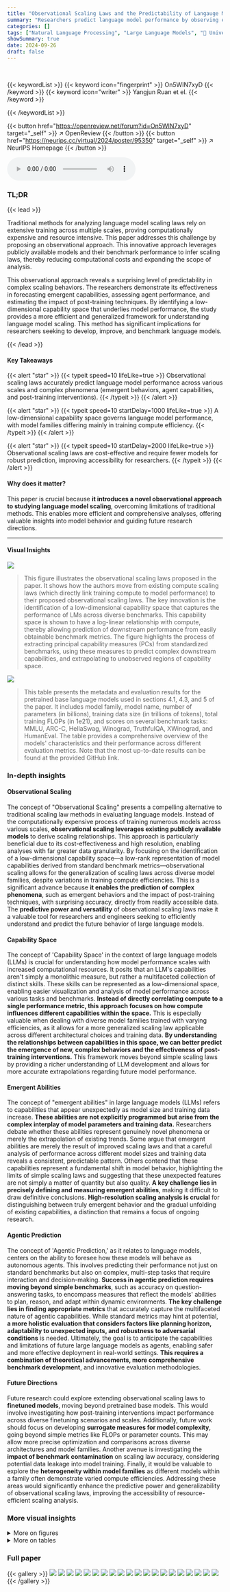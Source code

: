 ```yaml
---
title: "Observational Scaling Laws and the Predictability of Langauge Model Performance"
summary: "Researchers predict language model performance by observing existing models, bypassing costly training, revealing surprising predictability in complex scaling phenomena."
categories: []
tags: ["Natural Language Processing", "Large Language Models", "🏢 University of Toronto",]
showSummary: true
date: 2024-09-26
draft: false
---
```


<br>

{{< keywordList >}}
{{< keyword icon="fingerprint" >}} On5WIN7xyD {{< /keyword >}}
{{< keyword icon="writer" >}} Yangjun Ruan et el. {{< /keyword >}}
 
{{< /keywordList >}}

{{< button href="https://openreview.net/forum?id=On5WIN7xyD" target="_self" >}}
↗ OpenReview
{{< /button >}}
{{< button href="https://neurips.cc/virtual/2024/poster/95350" target="_self" >}}
↗ NeurIPS Homepage
{{< /button >}}


<audio controls>
    <source src="https://ai-paper-reviewer.com/On5WIN7xyD/podcast.wav" type="audio/wav">
    Your browser does not support the audio element.
</audio>


### TL;DR


{{< lead >}}

Traditional methods for analyzing language model scaling laws rely on extensive training across multiple scales, proving computationally expensive and resource intensive. This paper addresses this challenge by proposing an observational approach. This innovative approach leverages publicly available models and their benchmark performance to infer scaling laws, thereby reducing computational costs and expanding the scope of analysis.



This observational approach reveals a surprising level of predictability in complex scaling behaviors. The researchers demonstrate its effectiveness in forecasting emergent capabilities, assessing agent performance, and estimating the impact of post-training techniques. By identifying a low-dimensional capability space that underlies model performance, the study provides a more efficient and generalized framework for understanding language model scaling. This method has significant implications for researchers seeking to develop, improve, and benchmark language models.

{{< /lead >}}


#### Key Takeaways

{{< alert "star" >}}
{{< typeit speed=10 lifeLike=true >}} Observational scaling laws accurately predict language model performance across various scales and complex phenomena (emergent behaviors, agent capabilities, and post-training interventions). {{< /typeit >}}
{{< /alert >}}

{{< alert "star" >}}
{{< typeit speed=10 startDelay=1000 lifeLike=true >}} A low-dimensional capability space governs language model performance, with model families differing mainly in training compute efficiency. {{< /typeit >}}
{{< /alert >}}

{{< alert "star" >}}
{{< typeit speed=10 startDelay=2000 lifeLike=true >}} Observational scaling laws are cost-effective and require fewer models for robust prediction, improving accessibility for researchers. {{< /typeit >}}
{{< /alert >}}

#### Why does it matter?
This paper is crucial because **it introduces a novel observational approach to studying language model scaling**, overcoming limitations of traditional methods. This enables more efficient and comprehensive analyses, offering valuable insights into model behavior and guiding future research directions.

------
#### Visual Insights



![](https://ai-paper-reviewer.com/On5WIN7xyD/figures_1_1.jpg)

> This figure illustrates the observational scaling laws proposed in the paper.  It shows how the authors move from existing compute scaling laws (which directly link training compute to model performance) to their proposed observational scaling laws. The key innovation is the identification of a low-dimensional capability space that captures the performance of LMs across diverse benchmarks.  This capability space is shown to have a log-linear relationship with compute, thereby allowing prediction of downstream performance from easily obtainable benchmark metrics. The figure highlights the process of extracting principal capability measures (PCs) from standardized benchmarks, using these measures to predict complex downstream capabilities, and extrapolating to unobserved regions of capability space.





![](https://ai-paper-reviewer.com/On5WIN7xyD/tables_22_1.jpg)

> This table presents the metadata and evaluation results for the pretrained base language models used in sections 4.1, 4.3, and 5 of the paper.  It includes model family, model name, number of parameters (in billions), training data size (in trillions of tokens), total training FLOPs (in 1e21), and scores on several benchmark tasks: MMLU, ARC-C, HellaSwag, Winograd, TruthfulQA, XWinograd, and HumanEval. The table provides a comprehensive overview of the models' characteristics and their performance across different evaluation metrics.  Note that the most up-to-date results can be found at the provided GitHub link.





### In-depth insights


#### Observational Scaling
The concept of "Observational Scaling" presents a compelling alternative to traditional scaling law methods in evaluating language models.  Instead of the computationally expensive process of training numerous models across various scales, **observational scaling leverages existing publicly available models** to derive scaling relationships. This approach is particularly beneficial due to its cost-effectiveness and high resolution, enabling analyses with far greater data granularity.  By focusing on the identification of a low-dimensional capability space—a low-rank representation of model capabilities derived from standard benchmark metrics—observational scaling allows for the generalization of scaling laws across diverse model families, despite variations in training compute efficiencies.  This is a significant advance because **it enables the prediction of complex phenomena**, such as emergent behaviors and the impact of post-training techniques, with surprising accuracy, directly from readily accessible data. The **predictive power and versatility** of observational scaling laws make it a valuable tool for researchers and engineers seeking to efficiently understand and predict the future behavior of large language models.

#### Capability Space
The concept of 'Capability Space' in the context of large language models (LLMs) is crucial for understanding how model performance scales with increased computational resources.  It posits that an LLM's capabilities aren't simply a monolithic measure, but rather a multifaceted collection of distinct skills.  These skills can be represented as a low-dimensional space, enabling easier visualization and analysis of model performance across various tasks and benchmarks. **Instead of directly correlating compute to a single performance metric, this approach focuses on how compute influences different capabilities within the space.** This is especially valuable when dealing with diverse model families trained with varying efficiencies, as it allows for a more generalized scaling law applicable across different architectural choices and training data.  **By understanding the relationships between capabilities in this space, we can better predict the emergence of new, complex behaviors and the effectiveness of post-training interventions.**  This framework moves beyond simple scaling laws by providing a richer understanding of LLM development and allows for more accurate extrapolations regarding future model performance.

#### Emergent Abilities
The concept of "emergent abilities" in large language models (LLMs) refers to capabilities that appear unexpectedly as model size and training data increase.  **These abilities are not explicitly programmed but arise from the complex interplay of model parameters and training data.**  Researchers debate whether these abilities represent genuinely novel phenomena or merely the extrapolation of existing trends.  Some argue that emergent abilities are merely the result of improved scaling laws and that a careful analysis of performance across different model sizes and training data reveals a consistent, predictable pattern.  Others contend that these capabilities represent a fundamental shift in model behavior, highlighting the limits of simple scaling laws and suggesting that these unexpected features are not simply a matter of quantity but also quality.  **A key challenge lies in precisely defining and measuring emergent abilities**, making it difficult to draw definitive conclusions.  **High-resolution scaling analysis is crucial** for distinguishing between truly emergent behavior and the gradual unfolding of existing capabilities, a distinction that remains a focus of ongoing research.

#### Agentic Prediction
The concept of 'Agentic Prediction,' as it relates to language models, centers on the ability to foresee how these models will behave as autonomous agents. This involves predicting their performance not just on standard benchmarks but also on complex, multi-step tasks that require interaction and decision-making.  **Success in agentic prediction requires moving beyond simple benchmarks**, such as accuracy on question-answering tasks, to encompass measures that reflect the models' abilities to plan, reason, and adapt within dynamic environments.  **The key challenge lies in finding appropriate metrics** that accurately capture the multifaceted nature of agentic capabilities.  While standard metrics may hint at potential, **a more holistic evaluation that considers factors like planning horizon, adaptability to unexpected inputs, and robustness to adversarial conditions** is needed.  Ultimately, the goal is to anticipate the capabilities and limitations of future large language models as agents, enabling safer and more effective deployment in real-world settings.  **This requires a combination of theoretical advancements, more comprehensive benchmark development**, and innovative evaluation methodologies.

#### Future Directions
Future research could explore extending observational scaling laws to **finetuned models**, moving beyond pretrained base models.  This would involve investigating how post-training interventions impact performance across diverse finetuning scenarios and scales. Additionally, future work should focus on developing **surrogate measures for model complexity**, going beyond simple metrics like FLOPs or parameter counts. This may allow more precise optimization and comparisons across diverse architectures and model families.  Another avenue is investigating the **impact of benchmark contamination** on scaling law accuracy, considering potential data leakage into model training.  Finally, it would be valuable to explore the **heterogeneity within model families** as different models within a family often demonstrate varied compute efficiencies.  Addressing these areas would significantly enhance the predictive power and generalizability of observational scaling laws, improving the accessibility of resource-efficient scaling analysis.


### More visual insights

<details>
<summary>More on figures
</summary>


![](https://ai-paper-reviewer.com/On5WIN7xyD/figures_3_1.jpg)

> This figure demonstrates that a low-dimensional space of language model capabilities can explain most of the variability observed in a wide range of standard benchmarks.  Panel (a) shows that the top three principal components (PCs) account for approximately 97% of the variance in benchmark performance, indicating a low-dimensional structure. Panel (b) presents the weights of each benchmark on each PC, offering an interpretation of each PC. PC-1 represents general capabilities, PC-2 highlights reasoning capabilities (mathematical, coding), and PC-3 emphasizes programming abilities. This suggests that complex language model capabilities may be understood as a combination of these more fundamental capabilities.


![](https://ai-paper-reviewer.com/On5WIN7xyD/figures_4_1.jpg)

> This figure shows the linear correlation between the principal component (PC) measures and the log-training FLOPs for several model families.  Each panel represents a different model family, and the linear regression is displayed with the R-squared value. The strong linear correlation (high R-squared values) indicates the log-linear relationship between PCs (as surrogates for capabilities) and compute, supporting a generalized scaling law across model families. The consistency of this relationship for various model families and even lower-ranked PCs suggests that this property is robust and fundamental.


![](https://ai-paper-reviewer.com/On5WIN7xyD/figures_6_1.jpg)

> This figure compares the performance of different scaling methods in predicting the emergence of capabilities in large language models (LLMs). It shows that observational scaling laws, using principal component (PC) measures, accurately predict LLM performance across a wide range of model sizes, from weaker to stronger models. The accuracy of predictions from observational scaling laws is significantly higher than that obtained using training FLOPs or model size as predictors.  The figure also demonstrates the ability of the proposed method to extrapolate to new models released after the initial study, highlighting the predictive power of the observational scaling laws. Four representative tasks from the BigBench benchmark are used to illustrate this phenomenon.


![](https://ai-paper-reviewer.com/On5WIN7xyD/figures_6_2.jpg)

> This figure compares the performance of training FLOP based scaling laws and observational scaling laws in predicting the emergent capabilities of large language models.  The observational scaling laws, using principal component (PC) measures, show significantly better predictive accuracy than training FLOP based methods, particularly when extrapolating performance to larger models.  The results include pre-registered predictions successfully validated on newer models, indicating the robustness of the method.


![](https://ai-paper-reviewer.com/On5WIN7xyD/figures_7_1.jpg)

> This figure shows that the agentic capabilities of instruction-tuned large language models (LLMs), as measured by AgentBench and AgentBoard, can be accurately predicted using principal component (PC) measures.  The plots in (a) and (b) demonstrate the strong correlation between PC measures and agent performance, even extrapolating from weaker models to much stronger models like GPT-4. The weight visualization in (c) highlights the significant contribution of programming capabilities (HumanEval) to overall agentic performance. This suggests that improving programming skills in LLMs may be a key factor in enhancing their agentic abilities.


![](https://ai-paper-reviewer.com/On5WIN7xyD/figures_8_1.jpg)

> This figure shows the results of applying observational scaling laws to predict the impact of two post-training techniques, Chain-of-Thought (CoT) and Self-Consistency (SC), on language model performance.  Panel (a) presents sigmoidal curves showing how accuracy scales with Llama-2 equivalent FLOPs for different methods (naive prompting, CoT, CoT + SC).  CoT consistently outperforms naive prompting, and adding self-consistency to CoT offers further improvement. Panel (b) provides a visualization of the relative contribution of different benchmark tasks (MMLU, ARC-C, HellaSwag, Winogrande, TruthfulQA, XWinograd, HumanEval) to the overall capability scores.  These contributions vary substantially between the naive and CoT approaches, highlighting the changing nature of language model capabilities as they scale.


![](https://ai-paper-reviewer.com/On5WIN7xyD/figures_8_2.jpg)

> This figure shows the results of applying observational scaling laws to predict the impact of post-training techniques (Chain-of-Thought and Self-Consistency) on language model performance.  Panel (a) presents sigmoidal curves showing how the performance of language models with and without these techniques scales with a measure of capability. Notably, CoT shows a steeper curve, meaning the technique offers larger gains at higher capabilities. Panel (b) visualizes the weights of different benchmark metrics contributing to the overall capability measure, highlighting that CoT's success relies more strongly on general knowledge and programming skills compared to the baseline.


![](https://ai-paper-reviewer.com/On5WIN7xyD/figures_9_1.jpg)

> This figure demonstrates the effectiveness of the V-optimality model selection method proposed in the paper.  The left panel (a) shows that selecting models based on V-optimality results in significantly lower mean squared error (MSE) compared to random selection, rapidly approaching the MSE obtained when using all 47 models. The right panel (b) shows that using only 12 models selected by the V-optimality criterion still produces prediction accuracy comparable to that achieved with all 47 models. This highlights the efficiency and cost-effectiveness of the proposed selection method.


![](https://ai-paper-reviewer.com/On5WIN7xyD/figures_19_1.jpg)

> This figure shows the linear relationship between the principal component (PC) measures and the logarithm of the training FLOPs (floating point operations) for different language models.  Each line represents a different family of language models. The high R-squared values (R2>0.9) indicate a strong linear correlation, suggesting that the PCs effectively capture the scaling behavior of language models across various model families.  The figure visually supports the claim that the PC measures serve as a low-dimensional representation of language model capabilities, with model families differing primarily in their efficiency at converting training compute into these capabilities.


![](https://ai-paper-reviewer.com/On5WIN7xyD/figures_24_1.jpg)

> This figure demonstrates that a small number of principal components (PCs) can capture most of the variance in the performance of various language models across a range of standard benchmarks.  Panel (a) shows that the top three PCs account for roughly 97% of the variance, indicating a low-dimensional structure underlying the benchmark scores. Panel (b) further reveals the interpretability of these PCs, showing that PC1 reflects general capabilities, PC2 emphasizes reasoning skills (e.g., math and code), and PC3 highlights programming ability. This suggests that language model capabilities, even across different benchmark tasks and model families, can be effectively summarized by a small set of underlying factors.


![](https://ai-paper-reviewer.com/On5WIN7xyD/figures_25_1.jpg)

> This figure shows the linear correlation between the principal component (PC) measures and the logarithm of the training FLOPs for different model families.  The plots demonstrate a strong linear relationship (R-squared values mostly above 0.94) for each family, indicating that the PCs serve as good surrogates for compute in scaling analysis, even across different model families. The consistency of the linear relationship across multiple model families and PC measures (including lower-ranked PCs, shown in a supplementary figure) supports a low-dimensional representation of language model capabilities.


![](https://ai-paper-reviewer.com/On5WIN7xyD/figures_25_2.jpg)

> This figure shows the linear correlation between the principal component (PC) measures and the logarithm of the training FLOPs (floating point operations) for different model families.  The plots demonstrate that the PCs, which represent a low-dimensional space of language model capabilities, exhibit a consistent log-linear relationship with compute within each model family.  This suggests that the PCs can serve as a useful surrogate for the compute scale, allowing scaling laws to be generalized across different model families. The high R-squared values (R2>0.9) indicate a strong linear fit for most of the model families.


![](https://ai-paper-reviewer.com/On5WIN7xyD/figures_26_1.jpg)

> This figure displays the linear correlation between the principal component (PC) measures and the log-training FLOPs for different model families.  It visually demonstrates that the PC measures, which represent a lower-dimensional space of LM capabilities, exhibit a consistent log-linear relationship with compute within each model family. This is true even for the lower ranked PCs. The R-squared values are provided for each model family to indicate the strength of the linear relationship.


![](https://ai-paper-reviewer.com/On5WIN7xyD/figures_27_1.jpg)

> This figure compares the performance of different language models on four tasks identified as exhibiting 'emergent' capabilities in a prior study.  The left-hand side shows the performance based on training FLOPs, while the right-hand side shows performance based on the observational scaling laws introduced in the paper.  The observational scaling laws use principal component analysis (PCA) to capture the underlying capabilities of the models, leading to better predictions than using FLOPs alone. The figure demonstrates the predictability of emergent capabilities across a range of model sizes, including the extrapolation of the model's performance to new models that were released after the publication of the paper.


![](https://ai-paper-reviewer.com/On5WIN7xyD/figures_28_1.jpg)

> This figure compares the performance of observational scaling laws and compute-based scaling laws on three challenging benchmarks from the Open LLM Leaderboard v2: GPQA, MATH Lvl 5, and BBH.  The observational scaling laws, which use principal component measures as proxies for model capability, are shown to yield more accurate predictions, especially when extrapolating to larger model sizes, than the compute-based scaling laws that rely directly on training FLOPs.


![](https://ai-paper-reviewer.com/On5WIN7xyD/figures_28_2.jpg)

> This figure shows the comparison of observational and compute-based scaling laws on three new benchmarks from Open LLM Leaderboard v2: GPQA, MATH, and BBH.  Observational scaling laws, using principal component measures, show better extrapolation performance on these more challenging benchmarks compared to those using training FLOPs or model size.


![](https://ai-paper-reviewer.com/On5WIN7xyD/figures_29_1.jpg)

> This figure shows the linear correlation between the top principal component (PC) measures and log-training FLOPs within each model family.  The R-squared values (R<sup>2</sup>) are displayed for each family, indicating the goodness of fit of the linear regression model.  The figure demonstrates the consistency of the log-linear relationship between compute and capabilities across various model families, supporting the hypothesis that model families primarily vary in their efficiency at transforming training compute into capabilities, rather than inherent differences in capabilities.


![](https://ai-paper-reviewer.com/On5WIN7xyD/figures_30_1.jpg)

> This figure compares the predictability of 'emergent' capabilities using different scaling methods. It shows that observational scaling laws using principal component (PC) measures are more accurate than using training FLOPs or model size. The figure also demonstrates the accuracy of preregistered predictions in extrapolating to newer, larger models.


![](https://ai-paper-reviewer.com/On5WIN7xyD/figures_31_1.jpg)

> This figure demonstrates that the agentic capabilities of instruction-tuned large language models (LLMs), as measured by AgentBench and AgentBoard, can be accurately predicted using principal component (PC) measures.  The plots show a strong correlation between PC measures (representing a low-dimensional space of LLM capabilities) and the performance of various models on agentic tasks, even extrapolating from weaker models to stronger ones like GPT-4.  Furthermore, the weight visualization highlights the importance of programming capabilities (HumanEval) in driving agent performance.


![](https://ai-paper-reviewer.com/On5WIN7xyD/figures_32_1.jpg)

> This figure compares the performance of different scaling measures (model size, FLOPs, and PCs with varying numbers of principal components) on post-training analysis tasks under various holdout cutoffs.  The area under the test error curve (AUE) is used to summarize the overall prediction performance.  The results show that PC measures (using 2 or 3 components) consistently achieve lower AUE and transition to low prediction error regions sooner compared to model size and FLOPs, indicating superior robustness and efficiency.


![](https://ai-paper-reviewer.com/On5WIN7xyD/figures_32_2.jpg)

> This figure shows the limitations of using single benchmark metrics to assess language model capabilities.  Some metrics, such as HellaSwag and Winogrande, quickly reach saturation with larger models, while others like MMLU and GSM8K may produce random results for smaller models. This illustrates the importance of using multiple metrics and considering the model's size and compute resources to gain a comprehensive understanding of its capabilities.


![](https://ai-paper-reviewer.com/On5WIN7xyD/figures_33_1.jpg)

> This figure demonstrates the predictability of emergent capabilities in large language models using observational scaling laws.  The top row shows predictions based on training FLOPs, highlighting the inaccuracy of this approach, especially when extrapolating to larger models. The bottom row displays significantly improved accuracy achieved using observational scaling laws with principal component (PC) measures as predictors.  The plot shows four tasks from the BigBench benchmark, chosen because they were identified as exhibiting emergent capabilities.  The preregistered predictions successfully extend to new models released after the initial paper.


![](https://ai-paper-reviewer.com/On5WIN7xyD/figures_34_1.jpg)

> This figure shows the prediction performance using model size for emergent capabilities.  It demonstrates that using model size leads to significantly worse forecasts compared to using training FLOPs and PC measures, and fails to capture the emergent trend. This is because models from different families were trained with very different data sizes and quality and may use different architectures.


![](https://ai-paper-reviewer.com/On5WIN7xyD/figures_34_2.jpg)

> This figure compares the performance of different language models on four tasks identified as exhibiting 'emergent' capabilities in previous research. It shows that observational scaling laws using principal component (PC) measures as predictors accurately forecast model performance across a wide range of compute scales.  The predictions based on PC measures are substantially more accurate than those based on training FLOPs or model size, highlighting the value of the observational scaling laws. Furthermore, preregistered predictions made prior to the release of certain models were still accurate, demonstrating the predictive power of this approach.


![](https://ai-paper-reviewer.com/On5WIN7xyD/figures_34_3.jpg)

> This figure shows the results of using the default FLOPs cutoff on arithmetic tasks for emergent capabilities.  It compares the prediction performance of observational scaling laws (using PC measures) against model size and training FLOPs.  Even with many data points exhibiting near-perfect performance, the observational approach using PC measures is shown to be more effective than using other simpler metrics.


![](https://ai-paper-reviewer.com/On5WIN7xyD/figures_35_1.jpg)

> This figure compares the prediction performance of using model size for the 'emergent' capabilities of LMs against using training FLOPs and PC measures. It shows that model size leads to significantly worse forecasts and poorly captures the emergence trend. This is attributed to the fact that models from different families were trained with varying data sizes, quality, and architectures.


![](https://ai-paper-reviewer.com/On5WIN7xyD/figures_35_2.jpg)

> This figure shows the results of applying observational scaling laws and two baseline methods (model size and training FLOPs) to four tasks from Wei et al. [98]. These tasks were selected as examples of capabilities exhibiting emergent behavior. The observational scaling law accurately predicts the performance trend from weak to strong models. Both model size and training FLOPs fail to make accurate predictions for the selected tasks. The figure shows that the observational scaling laws predict the performance on tasks with emergent capabilities more accurately than the other baseline methods.


![](https://ai-paper-reviewer.com/On5WIN7xyD/figures_35_3.jpg)

> This figure shows the limitations of using single benchmark metrics to evaluate language model capabilities across different scales.  The figure demonstrates that some metrics (e.g., HellaSwag, Winogrande) saturate quickly as model size increases, while others (e.g., MMLU, GSM8K) show near-random performance for smaller models. This highlights the need for a more comprehensive approach to evaluating LM capabilities across scales, such as the observational scaling laws proposed in the paper.


![](https://ai-paper-reviewer.com/On5WIN7xyD/figures_36_1.jpg)

> This figure demonstrates the accuracy of observational scaling laws in predicting the emergence of capabilities in large language models. It compares predictions made using the principal component (PC) measures against predictions using training FLOPs and model size. The results show that PC measures yield significantly more accurate predictions, especially when extrapolating to larger, more capable models.  The figure includes preregistered predictions made before the release of the paper which were subsequently validated with new models, showcasing the predictive power of the observational scaling laws.


![](https://ai-paper-reviewer.com/On5WIN7xyD/figures_36_2.jpg)

> This figure compares the performance of different language models on four tasks identified as 'emergent' in previous research. It showcases how observational scaling laws, using principal component measures (PCs), accurately predict the performance of larger, more capable models based on the performance of smaller models.  The figure demonstrates that the PCs are superior predictors compared to using traditional compute metrics such as training FLOPs and model size.  Furthermore, the predictions of the observational method successfully generalize to newly released models. 


![](https://ai-paper-reviewer.com/On5WIN7xyD/figures_36_3.jpg)

> This figure demonstrates the accuracy of observational scaling laws in predicting the emergence of LMs' capabilities compared to using training FLOPs or model sizes.  The left panels show the sigmoidal curves fitting training FLOPs and the right panels show the ones fitting observational scaling laws. It also shows the extrapolation of the model performance to new models that were not included during the training process.


![](https://ai-paper-reviewer.com/On5WIN7xyD/figures_37_1.jpg)

> This figure compares the performance of two different scaling law approaches for predicting the emergent capabilities of large language models (LLMs). It evaluates four tasks from the BigBench benchmark that are considered to exhibit emergent behavior.  The first approach uses training FLOPs as a predictor variable, while the second utilizes principal components (PCs) derived from multiple standard LMs benchmarks.  The results demonstrate the superiority of the PC-based approach in accurately forecasting the transition point where the models start exhibiting high performance. The PC-based approach also successfully predicts the performance of newer, more powerful LMs.


![](https://ai-paper-reviewer.com/On5WIN7xyD/figures_37_2.jpg)

> This figure shows the results of applying observational scaling laws to predict the impact of Chain-of-Thought (CoT) prompting on the BigBench-Hard (BBH) benchmark.  It compares the predictive accuracy of using training FLOPs versus PC measures. The results suggest that while both measures provide reasonable predictions, PC measures more accurately capture the scaling trends, particularly in cases where using training FLOPs alone is less effective (e.g., the 'Naive' setup and the Phi model, trained on synthetic data).


![](https://ai-paper-reviewer.com/On5WIN7xyD/figures_37_3.jpg)

> This figure demonstrates the accuracy of observational scaling laws in predicting the 'emergent' capabilities of large language models (LLMs). It compares the predictions of LLMs' performance on four tasks from BigBench using training FLOPs and principal component (PC) measures as predictors. The results show that PC measures provide significantly more accurate predictions than training FLOPs, especially when extrapolating from weaker to stronger models.  Furthermore, it highlights the predictive power of the method even for newly released models.


![](https://ai-paper-reviewer.com/On5WIN7xyD/figures_38_1.jpg)

> This figure demonstrates the effectiveness of observational scaling laws in predicting the emergent capabilities of LLMs.  It compares predictions made using traditional training FLOP-based scaling laws against those using observational scaling laws based on principal component measures (PCs). The results show that observational scaling laws, particularly those using PCs, provide significantly more accurate extrapolations of performance from weaker to stronger models, even for newly released models not present in the original training data.  The emergent capabilities are tested on four tasks selected from the BigBench dataset.


![](https://ai-paper-reviewer.com/On5WIN7xyD/figures_39_1.jpg)

> This figure compares the predictive performance of training FLOP-based scaling laws and observational scaling laws using PC measures for predicting the 'emergent' capabilities of LLMs on four different tasks.  The results show that observational scaling laws with PC measures produce more accurate predictions, especially when extrapolating to larger models,  than FLOP-based scaling laws.  The accuracy of the preregistered predictions further demonstrates the reliability and generalizability of the model.


![](https://ai-paper-reviewer.com/On5WIN7xyD/figures_41_1.jpg)

> This figure shows the linear correlation between the principal component (PC) measures and the logarithm of the compute (log-compute) for different model families.  The results demonstrate that PC measures, representing model capabilities, increase linearly with log-compute within individual model families, indicating consistent scaling behavior. The consistent linear relationship holds even for lower-ranked principal components (shown in Figure E.2 in the appendix), which further supports the robustness and generalizability of the observational scaling law.


![](https://ai-paper-reviewer.com/On5WIN7xyD/figures_42_1.jpg)

> This figure compares the performance prediction of 'emergent' capabilities using different methods: training FLOP based scaling law and observational scaling law. The observational scaling law uses principal component (PC) measures as predictors, showing significantly more accurate predictions on both training and test sets, compared to the training FLOP based method. The result also extends to new models released after the initial paper release, demonstrating the model's capability to extrapolate performance based on the PC measures. The four tasks shown in the figure are sampled from BigBench and identified as 'emergent' in previous studies. This figure validates the effectiveness and generalizability of the observational scaling law in predicting complex capabilities of language models.


![](https://ai-paper-reviewer.com/On5WIN7xyD/figures_42_2.jpg)

> This figure displays the performance of different Language Models (LMs) across various benchmarks.  It highlights the limitation of using a single benchmark metric, as some metrics saturate at high performance levels while others provide unreliable scores at low performance. This indicates the need for a more comprehensive set of metrics to capture the full range of LM capabilities.


![](https://ai-paper-reviewer.com/On5WIN7xyD/figures_42_3.jpg)

> This figure demonstrates the predictability of 'emergent' capabilities of large language models (LLMs) using observational scaling laws.  The figure compares the performance of training FLOP based scaling laws versus observational scaling laws on four tasks (Word Unscramble, Persian QA, 3-Digit Subtraction, 2-Digit Multiplication) from the BigBench benchmark. Observational scaling laws, which utilize principal component (PC) measures, provide significantly more accurate predictions of LLM performance than using compute measures like training FLOPs and model size. This accuracy extends to newly released models that were not part of the original model set used to create the scaling law, highlighting the generalizability of the approach. The high resolution of observational scaling laws reveals the smooth sigmoidal behavior of emergent capabilities, which were previously considered discontinuous.


</details>




<details>
<summary>More on tables
</summary>


![](https://ai-paper-reviewer.com/On5WIN7xyD/tables_23_1.jpg)
> This table presents the metadata and base evaluation metrics for the pretrained base models used in sections 4.1, 4.3, and 5 of the paper.  The metadata includes parameters, data size, and FLOPs (floating point operations).  The evaluation metrics cover several benchmarks: MMLU (Massive Multitask Language Understanding), ARC-C (AI2 Reasoning Challenge), HellaSwag (Commonsense Reasoning), Winograd Schema Challenge, TruthfulQA (Truthfulness), XWinograd (Multilingual Commonsense), and HumanEval (Programming).  Model names follow the HuggingFace naming convention. For the most current results, consult the provided GitHub link.

![](https://ai-paper-reviewer.com/On5WIN7xyD/tables_40_1.jpg)
> This table presents the metadata and evaluation results for 77 pretrained base language models used in sections 4.1, 4.3, and 5 of the paper.  The metadata includes the number of parameters, the amount of training data, and the estimated training FLOPs. The evaluation metrics include scores from several standard benchmarks assessing general capabilities, reasoning, and programming skills.  The table also specifies the model family and model name following the HuggingFace naming convention.  A link is provided for the most up-to-date results.

![](https://ai-paper-reviewer.com/On5WIN7xyD/tables_43_1.jpg)
> This table presents the metadata and evaluation results for the pretrained base language models used in sections 4.1, 4.3, and 5 of the paper.  It includes information such as the model family, model name, number of parameters, data size, training FLOPs, and performance scores on various standard benchmarks (MMLU, ARC-C, HellaSwag, Winograd, TruthfulQA, XWinograd, HumanEval). The data collection process is detailed in Appendix D.1.1, and a link to the most up-to-date results is provided.

![](https://ai-paper-reviewer.com/On5WIN7xyD/tables_44_1.jpg)
> This table presents a comprehensive overview of the metadata and baseline evaluation metrics for various pretrained language models used in different sections of the research paper.  It includes information such as model family, model name, number of parameters, data size, training FLOPs, and performance scores on several standard benchmarks (MMLU, ARC-C, HellaSwag, Winogrande, TruthfulQA, XWinograd, HumanEval). The table facilitates a detailed comparison of various models across different scales and capabilities.

</details>




### Full paper

{{< gallery >}}
<img src="https://ai-paper-reviewer.com/On5WIN7xyD/1.png" class="grid-w50 md:grid-w33 xl:grid-w25" />
<img src="https://ai-paper-reviewer.com/On5WIN7xyD/2.png" class="grid-w50 md:grid-w33 xl:grid-w25" />
<img src="https://ai-paper-reviewer.com/On5WIN7xyD/3.png" class="grid-w50 md:grid-w33 xl:grid-w25" />
<img src="https://ai-paper-reviewer.com/On5WIN7xyD/4.png" class="grid-w50 md:grid-w33 xl:grid-w25" />
<img src="https://ai-paper-reviewer.com/On5WIN7xyD/5.png" class="grid-w50 md:grid-w33 xl:grid-w25" />
<img src="https://ai-paper-reviewer.com/On5WIN7xyD/6.png" class="grid-w50 md:grid-w33 xl:grid-w25" />
<img src="https://ai-paper-reviewer.com/On5WIN7xyD/7.png" class="grid-w50 md:grid-w33 xl:grid-w25" />
<img src="https://ai-paper-reviewer.com/On5WIN7xyD/8.png" class="grid-w50 md:grid-w33 xl:grid-w25" />
<img src="https://ai-paper-reviewer.com/On5WIN7xyD/9.png" class="grid-w50 md:grid-w33 xl:grid-w25" />
<img src="https://ai-paper-reviewer.com/On5WIN7xyD/10.png" class="grid-w50 md:grid-w33 xl:grid-w25" />
<img src="https://ai-paper-reviewer.com/On5WIN7xyD/11.png" class="grid-w50 md:grid-w33 xl:grid-w25" />
<img src="https://ai-paper-reviewer.com/On5WIN7xyD/12.png" class="grid-w50 md:grid-w33 xl:grid-w25" />
<img src="https://ai-paper-reviewer.com/On5WIN7xyD/13.png" class="grid-w50 md:grid-w33 xl:grid-w25" />
<img src="https://ai-paper-reviewer.com/On5WIN7xyD/14.png" class="grid-w50 md:grid-w33 xl:grid-w25" />
<img src="https://ai-paper-reviewer.com/On5WIN7xyD/15.png" class="grid-w50 md:grid-w33 xl:grid-w25" />
<img src="https://ai-paper-reviewer.com/On5WIN7xyD/16.png" class="grid-w50 md:grid-w33 xl:grid-w25" />
<img src="https://ai-paper-reviewer.com/On5WIN7xyD/17.png" class="grid-w50 md:grid-w33 xl:grid-w25" />
<img src="https://ai-paper-reviewer.com/On5WIN7xyD/18.png" class="grid-w50 md:grid-w33 xl:grid-w25" />
<img src="https://ai-paper-reviewer.com/On5WIN7xyD/19.png" class="grid-w50 md:grid-w33 xl:grid-w25" />
<img src="https://ai-paper-reviewer.com/On5WIN7xyD/20.png" class="grid-w50 md:grid-w33 xl:grid-w25" />
{{< /gallery >}}